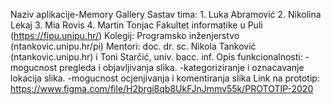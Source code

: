 Naziv aplikacije-Memory Gallery
Sastav tima: 1. Luka Abramović
             2. Nikolina Lekaj
             3. Mia Rovis
             4. Martin Tonjac
Fakultet informatike u Puli (https://fipu.unipu.hr/)
Kolegij: Programsko inženjerstvo (ntankovic.unipu.hr/pi)
Mentori: doc. dr. sc. Nikola Tanković (ntankovic.unipu.hr) i Toni Starčić, univ. bacc. inf.
Opis funkcionalnosti: -mogucnost pregleda i objavljivanja slika.
                      -kategoriziranje i oznacavanje lokacija slika.
                      -mogucnost ocjenjivanja i komentiranja slika
Link na prototip: https://www.figma.com/file/H2brgi8qb8UkFJnJmmv55k/PROTOTIP-2020
